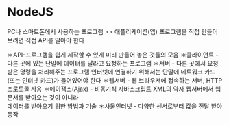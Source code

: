 # NodeJS

PC나 스마트폰에서 사용하는 프로그램 >> 애플리케이션(앱) 프로그램을 직접 만들어 보려면 직접 API를 알아야 한다

＊API-프로그램을 쉽게 제작할 수 있게 미리 만들어 놓은 것들의 모음
＊클라이언트 - 다른 곳에 있는 단말에 데이터를 달라고 요청하는 프로그램
＊서버 - 다른 곳에서 요청받은 명령을 처리해주는 프로그램 인터넷에 연결하기 위해서는 단말에 네트워크 카드                    
         (또는 인터넷 카드)가 들어있어야 한다
＊웹서버 - 웹 브라우저에 접속하는 서버, HTTP 프로토콜 사용
＊에이잭스(Ajax) - 비동기식 자바스크립트 XML의 약자 웹서버에서 웹 문서를 받아오는 것이 아니라                               
                   데이터를 받아오기 위한 방법과 기술
＊사물인터넷 - 다양한 센서로부터 값을 전달 받아 동작
